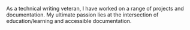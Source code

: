 As a technical writing veteran, I have worked on a range of projects and documentation. My ultimate passion lies at the intersection of education/learning and accessible documentation. 
